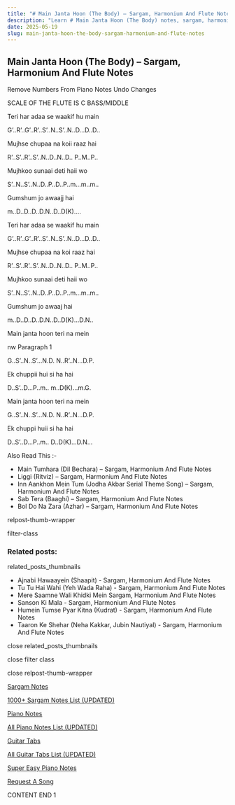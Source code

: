 ```yaml
---
title: "# Main Janta Hoon (The Body) – Sargam, Harmonium And Flute Notes"
description: "Learn # Main Janta Hoon (The Body) notes, sargam, harmonium notations and flute notes. Easy step-by-step tutorial for beginners."
date: 2025-05-19
slug: main-janta-hoon-the-body-sargam-harmonium-and-flute-notes
---
```


## Main Janta Hoon (The Body) – Sargam, Harmonium And Flute Notes

Remove Numbers From Piano Notes
Undo Changes

SCALE OF THE FLUTE IS C BASS/MIDDLE

Teri har adaa se waakif hu main

G’..R’..G’..R’..S’..N..S’..N..D…D..D..

Mujhse chupaa na koii raaz hai

R’..S’..R’..S’..N..D..N..D.. P..M..P..

Mujhkoo sunaai deti haii wo

S’..N..S’..N..D..P..D..P..m…m..m..

Gumshum jo awaajj hai

m..D..D..D..D.N..D..D(K)….

Teri har adaa se waakif hu main

G’..R’..G’..R’..S’..N..S’..N..D…D..D..

Mujhse chupaa na koi raaz hai

R’..S’..R’..S’..N..D..N..D.. P..M..P..

Mujhkoo sunaai deti haii wo

S’..N..S’..N..D..P..D..P..m…m..m..

Gumshum jo awaaj hai

m..D..D..D..D.N..D..D(K)…D.N..

Main janta hoon teri na mein

nw Paragraph 1

G..S’..N..S’…N.D. N..R’..N…D.P.

Ek chuppii hui si ha hai

D..S’..D…P..m.. m..D(K)…m.G.

Main janta hoon teri na mein

G..S’..N..S’…N.D. N..R’..N…D.P.

Ek chuppi huii si ha hai

D..S’..D…P..m.. D..D(K)…D.N…

Also Read This :-

* Main Tumhara (Dil Bechara) – Sargam, Harmonium And Flute Notes
* Liggi (Ritviz) – Sargam, Harmonium And Flute Notes
* Inn Aankhon Mein Tum (Jodha Akbar Serial Theme Song) – Sargam, Harmonium And Flute Notes
* Sab Tera (Baaghi) – Sargam, Harmonium And Flute Notes
* Bol Do Na Zara (Azhar) – Sargam, Harmonium And Flute Notes

relpost-thumb-wrapper

filter-class

### Related posts:

related_posts_thumbnails

* Ajnabi Hawaayein (Shaapit) - Sargam, Harmonium And Flute Notes
* Tu Tu Hai Wahi (Yeh Wada Raha) - Sargam, Harmonium And Flute Notes
* Mere Saamne Wali Khidki Mein Sargam, Harmonium And Flute Notes
* Sanson Ki Mala - Sargam, Harmonium And Flute Notes
* Humein Tumse Pyar Kitna (Kudrat) - Sargam, Harmonium And Flute Notes
* Taaron Ke Shehar (Neha Kakkar, Jubin Nautiyal) - Sargam, Harmonium And Flute Notes

close related_posts_thumbnails

close filter class

close relpost-thumb-wrapper

[Sargam Notes](/sargam-notes.html)

[1000+ Sargam Notes List (UPDATED)](/all-songs-list-sargam-notes.html)

[Piano Notes](/piano-notes.html)

[All Piano Notes List (UPDATED)](/all-songs-list-piano-notes.html)

[Guitar Tabs](/guitar-tabs.html)

[All Guitar Tabs List (UPDATED)](/all-songs-list-guitar-tabs.html)

[Super Easy Piano Notes](https://studywall.in/)

[Request A Song](/request-a-song.html)

CONTENT END 1

